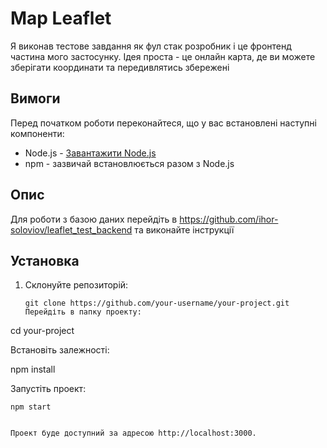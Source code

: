 # Map Leaflet

Я виконав тестове завдання як фул стак розробник і це фронтенд частина мого застосунку. Ідея проста - це онлайн карта, де ви можете зберігати координати та передивлятись збережені

## Вимоги

Перед початком роботи переконайтеся, що у вас встановлені наступні компоненти:

- Node.js - [Завантажити Node.js](https://nodejs.org)
- npm - зазвичай встановлюється разом з Node.js

## Опис

Для роботи з базою даних перейдіть в https://github.com/ihor-soloviov/leaflet_test_backend та виконайте інструкції

## Установка

1. Склонуйте репозиторій:

   ```shell
   git clone https://github.com/your-username/your-project.git
   Перейдіть в папку проекту:

cd your-project

Встановіть залежності:



npm install


Запустіть проект:



    npm start


    Проект буде доступний за адресою http://localhost:3000.
